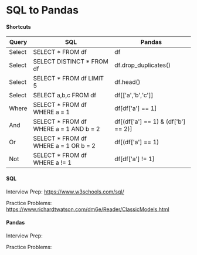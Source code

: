# SQL to Pandas

#### Shortcuts

| Query  | SQL                                    | Pandas                               |
|--------|----------------------------------------|--------------------------------------|
| Select | SELECT * FROM df                       | df                                   |
| Select | SELECT DISTINCT * FROM df              | df.drop_duplicates()                 |
| Select | SELECT * FROM df LIMIT 5               | df.head()                            |
| Select | SELECT a,b,c FROM df                   | df[['a','b','c']]                    |
| Where  | SELECT * FROM df WHERE a = 1           | df[df['a'] == 1]                     |
| And    | SELECT * FROM df WHERE a = 1 AND b = 2 | df[(df['a'] == 1) & (df['b'] == 2)]  |
| Or     | SELECT * FROM df WHERE a = 1 OR b = 2  | df[(df['a'] == 1) | (df['b'] == 2)]  |
| Not    | SELECT * FROM df WHERE a != 1          | df[df['a'] != 1]                     |

#### SQL

Interview Prep: https://www.w3schools.com/sql/

Practice Problems: https://www.richardtwatson.com/dm6e/Reader/ClassicModels.html


#### Pandas

Interview Prep:

Practice Problems:
